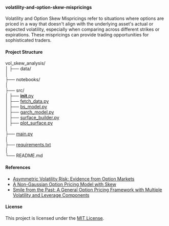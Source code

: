 #### volatility-and-option-skew-mispricings
Volatility and Option Skew Mispricings refer to situations where options are priced in a way that doesn't align with the underlying asset's actual or expected volatility, especially when comparing across different strikes or expirations. These mispricings can provide trading opportunities for sophisticated traders.

#### Project Structure
vol_skew_analysis/\
│
├── data/                        
│\
├── notebooks/                  
│\
├── src/                       
│   ├── [__init__.py](https://github.com/manuelmusngi/Volatility-and-Option-Skew-Mispricing-Analysis/blob/main/src/init.py)\
│   ├── [fetch_data.py](https://github.com/manuelmusngi/Volatility-and-Option-Skew-Mispricing-Analysis/blob/main/src/fetch_data.py)            
│   ├── [bs_model.py](https://github.com/manuelmusngi/Volatility-and-Option-Skew-Mispricing-Analysis/blob/main/src/bs_model.py)              
│   ├── [garch_model.py](https://github.com/manuelmusngi/Volatility-and-Option-Skew-Mispricing-Analysis/blob/main/src/garch_model.py)          
│   ├── [surface_builder.py](https://github.com/manuelmusngi/Volatility-and-Option-Skew-Mispricing-Analysis/blob/main/src/surface_builder.py)       
│   ├── [plot_surface.py](https://github.com/manuelmusngi/Volatility-and-Option-Skew-Mispricing-Analysis/blob/main/src/plot_surface.py)          
│\
├── [main.py](https://github.com/manuelmusngi/Volatility-and-Option-Skew-Mispricing-Analysis/blob/main/main.py)                     
│\
├── [requirements.txt](https://github.com/manuelmusngi/Volatility-and-Option-Skew-Mispricing-Analysis/blob/main/requirements.txt)            
│\
└── README.md                   

#### References
- [Asymmetric Volatility Risk: Evidence from Option Markets](https://papers.ssrn.com/sol3/papers.cfm?abstract_id=2325380)
- [A Non-Gaussian Option Pricing Model with Skew](https://arxiv.org/abs/cond-mat/0403022)
- [Smile from the Past: A General Option Pricing Framework with Multiple Volatility and Leverage Components](https://arxiv.org/abs/1404.3555)

#### License
This project is licensed under the [MIT License](https://github.com/manuelmusngi/regime_switching_models/edit/main/LICENSE).


